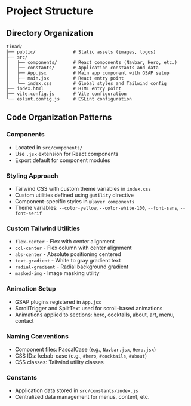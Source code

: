# Project Structure

## Directory Organization

```
tinad/
├── public/              # Static assets (images, logos)
├── src/
│   ├── components/      # React components (Navbar, Hero, etc.)
│   ├── constants/       # Application constants and data
│   ├── App.jsx          # Main app component with GSAP setup
│   ├── main.jsx         # React entry point
│   └── index.css        # Global styles and Tailwind config
├── index.html           # HTML entry point
├── vite.config.js       # Vite configuration
└── eslint.config.js     # ESLint configuration
```

## Code Organization Patterns

### Components
- Located in `src/components/`
- Use `.jsx` extension for React components
- Export default for component modules

### Styling Approach
- Tailwind CSS with custom theme variables in `index.css`
- Custom utilities defined using `@utility` directive
- Component-specific styles in `@layer components`
- Theme variables: `--color-yellow`, `--color-white-100`, `--font-sans`, `--font-serif`

### Custom Tailwind Utilities
- `flex-center` - Flex with center alignment
- `col-center` - Flex column with center alignment
- `abs-center` - Absolute positioning centered
- `text-gradient` - White to gray gradient text
- `radial-gradient` - Radial background gradient
- `masked-img` - Image masking utility

### Animation Setup
- GSAP plugins registered in `App.jsx`
- ScrollTrigger and SplitText used for scroll-based animations
- Animations applied to sections: hero, cocktails, about, art, menu, contact

### Naming Conventions
- Component files: PascalCase (e.g., `Navbar.jsx`, `Hero.jsx`)
- CSS IDs: kebab-case (e.g., `#hero`, `#cocktails`, `#about`)
- CSS classes: Tailwind utility classes

### Constants
- Application data stored in `src/constants/index.js`
- Centralized data management for menus, content, etc.
